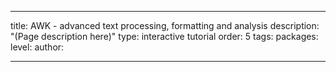 ---

title: AWK - advanced text processing, formatting and analysis
description: "(Page description here)"
type: interactive tutorial
order: 5
tags: 
packages: 
level: 
author: 

---